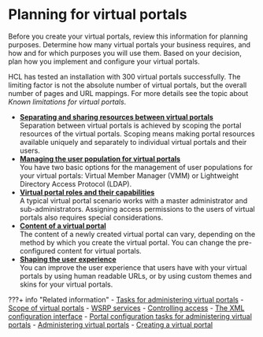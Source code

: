 # Planning for virtual portals

Before you create your virtual portals, review this information for planning purposes. Determine how many virtual portals your business requires, and how and for which purposes you will use them. Based on your decision, plan how you implement and configure your virtual portals.

HCL has tested an installation with 300 virtual portals successfully. The limiting factor is not the absolute number of virtual portals, but the overall number of pages and URL mappings. For more details see the topic about *Known limitations for virtual portals*.



-   **[Separating and sharing resources between virtual portals](advppln_scope.md)**  
Separation between virtual portals is achieved by scoping the portal resources of the virtual portals. Scoping means making portal resources available uniquely and separately to individual virtual portals and their users.
-   **[Managing the user population for virtual portals](advppln_mgupop.md)**  
You have two basic options for the management of user populations for your virtual portals: Virtual Member Manager \(VMM\) or Lightweight Directory Access Protocol \(LDAP\).
-   **[Virtual portal roles and their capabilities](../vp_planning/vp_roles/index.md)**  
A typical virtual portal scenario works with a master administrator and sub-administrators. Assigning access permissions to the users of virtual portals also requires special considerations.
-   **[Content of a virtual portal](advppln_content.md)**  
The content of a newly created virtual portal can vary, depending on the method by which you create the virtual portal. You can change the pre-configured content for virtual portals.
-   **[Shaping the user experience](../vp_planning/shape_vp_ux/index.md)**  
You can improve the user experience that users have with your virtual portals by using human readable URLs, or by using custom themes and skins for your virtual portals.


???+ info "Related information"
    - [Tasks for administering virtual portals](../adm_vp_task/vp_adm_task/index.md)
    - [Scope of virtual portals](../vp_reference/vp_limitations/advpref_limits_scope.md)
    - [WSRP services](../../../extend_dx/portlets_development/usage/wsrp/index.md)
    - [Controlling access](../../../deployment/manage/security/people/authorization/controlling_access/index.md)
    - [The XML configuration interface](../../../deployment/manage/portal_admin_tools/xml_config_interface/index.md)
    - [Portal configuration tasks for administering virtual portals](../vp_reference/vp_command_ref/portal_cfg_adm_vp/index.md)
    - [Administering virtual portals](../adm_vp_task/index.md)
    - [Creating a virtual portal](../adm_vp_task/vp_adm_task/create_vp/index.md)


